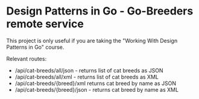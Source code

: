 # Design Patterns in Go - Go-Breeders remote service

This project is only useful if you are taking the "Working With Design Patterns in Go" course.

Relevant routes:

- /api/cat-breeds/all/json - returns list of cat breeds as JSON
- /api/cat-breeds/all/xml - returns list of cat breeds as XML
- /api/cat-breeds/{breed}/xml returns cat breed by name as JSON
- /api/cat-breeds/{breed}/json - returns cat breed by name as XML